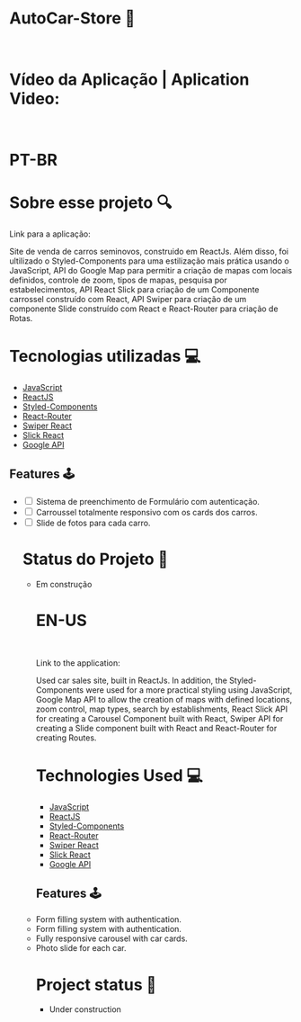 # AutoCar-Store 🚗
<br>
<h1> Vídeo da Aplicação | Aplication Video: </h1>
<br>
<h1> PT-BR </h1>
<h1> Sobre esse projeto 🔍 </h1>
<p> Link para a aplicação: </p>
<p> Site de venda de carros seminovos, construido em ReactJs. Além disso, foi ultilizado o Styled-Components para uma estilização mais prática usando o JavaScript, API do Google Map para permitir a criação de mapas com locais definidos, controle de zoom, tipos de mapas, pesquisa por estabelecimentos, API React Slick para criação de um Componente carrossel construído com React, API Swiper para criação de um componente Slide construído com React e React-Router para criação de Rotas.  </p>


<h1>Tecnologias utilizadas 💻 </h1>
<ul>
<li> <a href="https://www.javascript.com/">JavaScript </a></li> 
<li> <a href="https://pt-br.reactjs.org/"> ReactJS </a> </li>
<li><a href="https://styled-components.com"> Styled-Components </a> </li>
<li> <a href="https://v5.reactrouter.com/web/guides/quick-start">React-Router </a></li>
<li> <a href="https://swiperjs.com/"> Swiper React </a>
<li> <a href="https://react-slick.neostack.com"> Slick React </a>
<li> <a href="https://developers.google.com/maps"> Google API </a>
</ul>
<h2> Features 🕹 </h2>
<ul>
 
 <li>
<input type="checkbox"> Sistema de preenchimento de Formulário com autenticação.
</li>
<li>
<input type="checkbox"> Carroussel totalmente responsivo com os cards dos carros.
</li>
 <li>
<input type="checkbox">  Slide de fotos para cada carro.
</li>
<h1> Status do Projeto 📌 </h1>
<ul> <li> Em construção </li>
  
<h1>EN-US</h1>
<br>
<p>Link to the application:

Used car sales site, built in ReactJs. In addition, the Styled-Components were used for a more practical styling using JavaScript, Google Map API to allow the creation of maps with defined locations, zoom control, map types, search by establishments, React Slick API for creating a Carousel Component built with React, Swiper API for creating a Slide component built with React and React-Router for creating Routes. </p>

<h1> Technologies Used 💻 </h1>
 
<ul>
 <li> <a href="https://www.javascript.com/">JavaScript </a></li> 
 <li> <a href="https://pt-br.reactjs.org/"> ReactJS </a> </li>
 <li><a href="https://styled-components.com"> Styled-Components </a> </li>
 <li> <a href="https://v5.reactrouter.com/web/guides/quick-start">React-Router </a></li>
 <li> <a href="https://swiperjs.com/"> Swiper React </a>
 <li> <a href="https://react-slick.neostack.com"> Slick React </a>
 <li> <a href="https://developers.google.com/maps"> Google API </a>
 </ul>
 <h2> Features 🕹 </h2>
 <li>Form filling system with authentication. </li>
 <li> Form filling system with authentication.</li>
 <li> Fully responsive carousel with car cards.</li>
 <li> Photo slide for each car.</li>
 
 <h1> Project status 📌 </h1>
 <ul> <li> Under construction </li>
  
